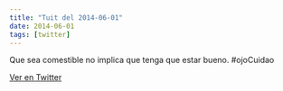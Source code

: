 ```yaml
---
title: "Tuit del 2014-06-01"
date: 2014-06-01
tags: [twitter]
---
```


Que sea comestible no implica que tenga que estar bueno. #ojoCuidao



[Ver en Twitter](https://twitter.com/i/web/status/473215000333787136)
